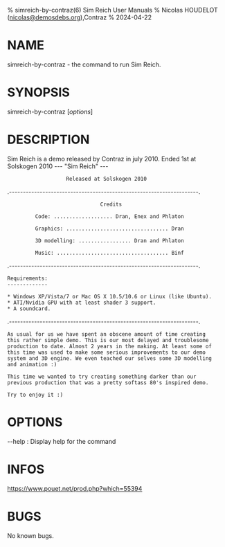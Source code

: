 % simreich-by-contraz(6) Sim Reich User Manuals
% Nicolas HOUDELOT (nicolas@demosdebs.org),Contraz
% 2024-04-22

# NAME
simreich-by-contraz - the command to run Sim Reich.

# SYNOPSIS
simreich-by-contraz [*options*]

# DESCRIPTION
Sim Reich is a demo released by Contraz in july 2010.
Ended 1st at Solskogen 2010
                            --- "Sim Reich" ---
		    

                       Released at Solskogen 2010
		    
		    
  .--------------------------------------------------------------------.

                                  Credits
    
             Code: ................... Dran, Enex and Phlaton

             Graphics: ................................. Dran

             3D modelling: ................. Dran and Phlaton 

             Music: .................................... Binf

  .--------------------------------------------------------------------.

    Requirements:
    -------------

    * Windows XP/Vista/7 or Mac OS X 10.5/10.6 or Linux (like Ubuntu).
    * ATI/Nvidia GPU with at least shader 3 support.
    * A soundcard.

  .--------------------------------------------------------------------.

    As usual for us we have spent an obscene amount of time creating
    this rather simple demo. This is our most delayed and troublesome 
    production to date. Almost 2 years in the making. At least some of 
    this time was used to make some serious improvements to our demo 
    system and 3D engine. We even teached our selves some 3D modelling
    and animation :)
    
    This time we wanted to try creating something darker than our 
    previous production that was a pretty softass 80's inspired demo. 
    
    Try to enjoy it :)


# OPTIONS
\--help
:   Display help for the command

# INFOS
https://www.pouet.net/prod.php?which=55394

# BUGS
No known bugs.
